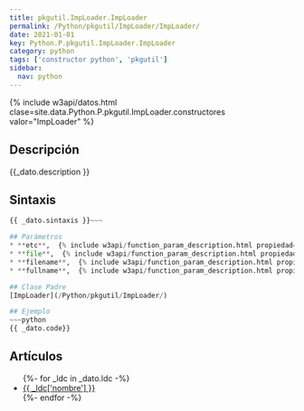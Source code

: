 ```yaml
---
title: pkgutil.ImpLoader.ImpLoader
permalink: /Python/pkgutil/ImpLoader/ImpLoader/
date: 2021-01-01
key: Python.P.pkgutil.ImpLoader.ImpLoader
category: python
tags: ['constructor python', 'pkgutil']
sidebar: 
  nav: python
---
```


{% include w3api/datos.html clase=site.data.Python.P.pkgutil.ImpLoader.constructores valor="ImpLoader" %}

## Descripción
{{_dato.description }}

## Sintaxis
~~~python
{{ _dato.sintaxis }}~~~

## Parámetros
* **etc**,  {% include w3api/function_param_description.html propiedad=site.data.Python.P.pkgutil.ImpLoader.ImpLoader valor="etc" %}
* **file**,  {% include w3api/function_param_description.html propiedad=site.data.Python.P.pkgutil.ImpLoader.ImpLoader valor="file" %}
* **filename**,  {% include w3api/function_param_description.html propiedad=site.data.Python.P.pkgutil.ImpLoader.ImpLoader valor="filename" %}
* **fullname**,  {% include w3api/function_param_description.html propiedad=site.data.Python.P.pkgutil.ImpLoader.ImpLoader valor="fullname" %}

## Clase Padre
[ImpLoader](/Python/pkgutil/ImpLoader/)

## Ejemplo
~~~python
{{ _dato.code}}
~~~

## Artículos
<ul>
{%- for _ldc in _dato.ldc -%}
   <li>
       <a href="{{_ldc['url'] }}">{{ _ldc['nombre'] }}</a>
   </li>
{%- endfor -%}
</ul>
